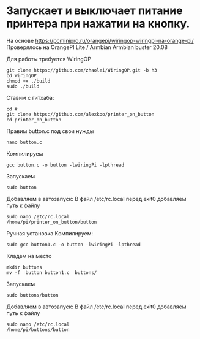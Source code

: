 # Запускает и выключает питание принтера при нажатии на кнопку.

На основе https://pcminipro.ru/orangepi/wiringop-wiringpi-na-orange-pi/
Проверялось на OrangePI Lite / Armbian Armbian buster 20.08

Для работы требуется WiringOP

	git clone https://github.com/zhaolei/WiringOP.git -b h3
	cd WiringOP
	chmod +x ./build
	sudo ./build


Ставим с гитхаба:

	cd #
	git clone https://github.com/alexkoo/printer_on_button
	cd printer_on_button
Правим button.c под свои нужды

	nano button.c
Компилируем

	gcc button.c -o button -lwiringPi -lpthread
Запускаем 

	sudo button

Добавляем в автозапуск:
В файл /etc/rc.local перед  exit0  добавляем путь к файлу

	sudo nano /etc/rc.local
	/home/pi/printer_on_button/button





Ручная установка
Компилируем:

	sudo gcc button1.c -o button -lwiringPi -lpthread
Кладем на место

	mkdir buttons
	mv -f  button button1.c  buttons/
Запускаем

	sudo buttons/button
Добавляем в автозапуск:
В файл /etc/rc.local перед  exit0  добавляем путь к файлу

	sudo nano /etc/rc.local
	/home/pi/buttons/button
